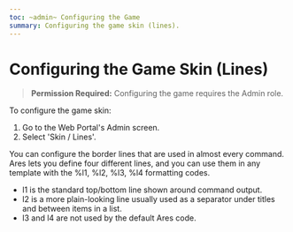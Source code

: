 ```yaml
---
toc: ~admin~ Configuring the Game
summary: Configuring the game skin (lines).
---
```

# Configuring the Game Skin (Lines)

> **Permission Required:** Configuring the game requires the Admin role.

To configure the game skin:

1. Go to the Web Portal's Admin screen.  
2. Select 'Skin / Lines'.

You can configure the border lines that are used in almost every command.  Ares lets you define four different lines, and you can use them in any template with the \%l1, \%l2, \%l3, \%l4 formatting codes.   

* l1 is the standard top/bottom line shown around command output.
* l2 is a more plain-looking line usually used as a separator under titles and between items in a list.
* l3 and l4 are not used by the default Ares code.
